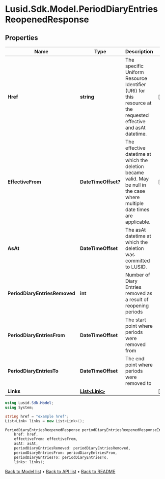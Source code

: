 # Lusid.Sdk.Model.PeriodDiaryEntriesReopenedResponse

## Properties

Name | Type | Description | Notes
------------ | ------------- | ------------- | -------------
**Href** | **string** | The specific Uniform Resource Identifier (URI) for this resource at the requested effective and asAt datetime. | [optional] 
**EffectiveFrom** | **DateTimeOffset?** | The effective datetime at which the deletion became valid. May be null in the case where multiple date times are applicable. | [optional] 
**AsAt** | **DateTimeOffset** | The asAt datetime at which the deletion was committed to LUSID. | 
**PeriodDiaryEntriesRemoved** | **int** | Number of Diary Entries removed as a result of reopening periods | 
**PeriodDiaryEntriesFrom** | **DateTimeOffset** | The start point where periods were removed from | 
**PeriodDiaryEntriesTo** | **DateTimeOffset** | The end point where periods were removed to | 
**Links** | [**List&lt;Link&gt;**](Link.md) |  | [optional] 

```csharp
using Lusid.Sdk.Model;
using System;

string href = "example href";
List<Link> links = new List<Link>();

PeriodDiaryEntriesReopenedResponse periodDiaryEntriesReopenedResponseInstance = new PeriodDiaryEntriesReopenedResponse(
    href: href,
    effectiveFrom: effectiveFrom,
    asAt: asAt,
    periodDiaryEntriesRemoved: periodDiaryEntriesRemoved,
    periodDiaryEntriesFrom: periodDiaryEntriesFrom,
    periodDiaryEntriesTo: periodDiaryEntriesTo,
    links: links);
```

[Back to Model list](../README.md#documentation-for-models) &#8226; [Back to API list](../README.md#documentation-for-api-endpoints) &#8226; [Back to README](../README.md)

